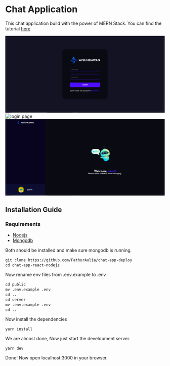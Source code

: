 # Chat Application 
This chat application build with the power of MERN Stack. You can find the tutorial [here](https://www.youtube.com/watch?v=otaQKODEUFs)


![login page](./images/Login.png)
![login page](./images/Regiater.png)
![home page](./images/dashboard.png)

## Installation Guide

### Requirements
- [Nodejs](https://nodejs.org/en/download)
- [Mongodb](https://www.mongodb.com/docs/manual/administration/install-community/)

Both should be installed and make sure mongodb is running.

```shell
git clone https://github.com/FathurAulia/chat-app-deploy
cd chat-app-react-nodejs
```
Now rename env files from .env.example to .env
```shell
cd public
mv .env.example .env
cd ..
cd server
mv .env.example .env
cd ..
```

Now install the dependencies
```shell
yarn install
```
We are almost done, Now just start the development server.
```shell
yarn dev
```

Done! Now open localhost:3000 in your browser.
